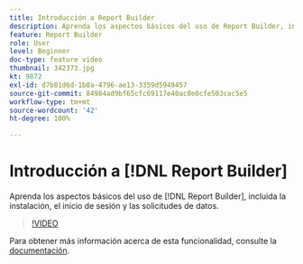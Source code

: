 ```yaml
---
title: Introducción a Report Builder
description: Aprenda los aspectos básicos del uso de Report Builder, incluida la instalación, el inicio de sesión y las solicitudes de datos.
feature: Report Builder
role: User
level: Beginner
doc-type: feature video
thumbnail: 342373.jpg
kt: 9872
exl-id: d7b81d6d-1b8a-4796-ae13-3359d5949457
source-git-commit: 84984ad9bf65cfc69117e40ac0e0cfe503cac5e5
workflow-type: tm+mt
source-wordcount: '42'
ht-degree: 100%

---
```


# Introducción a [!DNL Report Builder]

Aprenda los aspectos básicos del uso de [!DNL Report Builder], incluida la instalación, el inicio de sesión y las solicitudes de datos.

>[!VIDEO](https://video.tv.adobe.com/v/346438/?quality=12&learn=on&captions=spa)

Para obtener más información acerca de esta funcionalidad, consulte la [documentación](https://experienceleague.adobe.com/docs/analytics/analyze/report-builder/home.html?lang=es).
